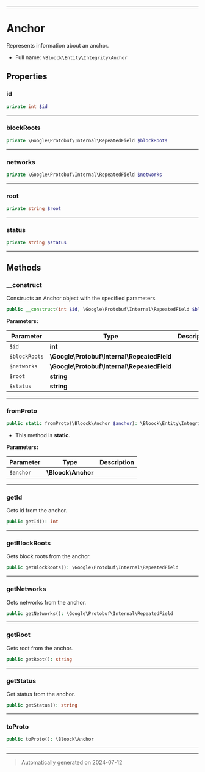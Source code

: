 ***

# Anchor

Represents information about an anchor.



* Full name: `\Bloock\Entity\Integrity\Anchor`



## Properties


### id



```php
private int $id
```






***

### blockRoots



```php
private \Google\Protobuf\Internal\RepeatedField $blockRoots
```






***

### networks



```php
private \Google\Protobuf\Internal\RepeatedField $networks
```






***

### root



```php
private string $root
```






***

### status



```php
private string $status
```






***

## Methods


### __construct

Constructs an Anchor object with the specified parameters.

```php
public __construct(int $id, \Google\Protobuf\Internal\RepeatedField $blockRoots, \Google\Protobuf\Internal\RepeatedField $networks, string $root, string $status): mixed
```








**Parameters:**

| Parameter | Type | Description |
|-----------|------|-------------|
| `$id` | **int** |  |
| `$blockRoots` | **\Google\Protobuf\Internal\RepeatedField** |  |
| `$networks` | **\Google\Protobuf\Internal\RepeatedField** |  |
| `$root` | **string** |  |
| `$status` | **string** |  |





***

### fromProto



```php
public static fromProto(\Bloock\Anchor $anchor): \Bloock\Entity\Integrity\Anchor
```



* This method is **static**.




**Parameters:**

| Parameter | Type | Description |
|-----------|------|-------------|
| `$anchor` | **\Bloock\Anchor** |  |





***

### getId

Gets id from the anchor.

```php
public getId(): int
```












***

### getBlockRoots

Gets block roots from the anchor.

```php
public getBlockRoots(): \Google\Protobuf\Internal\RepeatedField
```












***

### getNetworks

Gets networks from the anchor.

```php
public getNetworks(): \Google\Protobuf\Internal\RepeatedField
```












***

### getRoot

Gets root from the anchor.

```php
public getRoot(): string
```












***

### getStatus

Get status from the anchor.

```php
public getStatus(): string
```












***

### toProto



```php
public toProto(): \Bloock\Anchor
```












***


***
> Automatically generated on 2024-07-12

